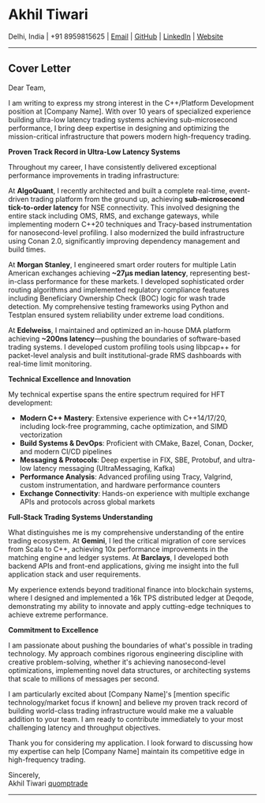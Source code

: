 # **Akhil Tiwari**
Delhi, India | +91 8959815625 | [Email](mailto:akhiltiwari.13@gmail.com) | [GitHub](https://github.com/akhiltiwari13) | [LinkedIn](https://www.linkedin.com/in/akhiltiwari-13/) | [Website](https://quomptrade.com/)

---

## **Cover Letter**

Dear Team,

I am writing to express my strong interest in the C++/Platform Development position at [Company Name]. With over 10 years of specialized experience building ultra-low latency trading systems achieving sub-microsecond performance, I bring deep expertise in designing and optimizing the mission-critical infrastructure that powers modern high-frequency trading.

**Proven Track Record in Ultra-Low Latency Systems**

Throughout my career, I have consistently delivered exceptional performance improvements in trading infrastructure:

At **AlgoQuant**, I recently architected and built a complete real-time, event-driven trading platform from the ground up, achieving **sub-microsecond tick-to-order latency** for NSE connectivity. This involved designing the entire stack including OMS, RMS, and exchange gateways, while implementing modern C++20 techniques and Tracy-based instrumentation for nanosecond-level profiling. I also modernized the build infrastructure using Conan 2.0, significantly improving dependency management and build times.

At **Morgan Stanley**, I engineered smart order routers for multiple Latin American exchanges achieving **~27μs median latency**, representing best-in-class performance for these markets. I developed sophisticated order routing algorithms and implemented regulatory compliance features including Beneficiary Ownership Check (BOC) logic for wash trade detection. My comprehensive testing frameworks using Python and Testplan ensured system reliability under extreme load conditions.

At **Edelweiss**, I maintained and optimized an in-house DMA platform achieving **~200ns latency**—pushing the boundaries of software-based trading systems. I developed custom profiling tools using libpcap++ for packet-level analysis and built institutional-grade RMS dashboards with real-time limit monitoring.

**Technical Excellence and Innovation**

My technical expertise spans the entire spectrum required for HFT development:

- **Modern C++ Mastery**: Extensive experience with C++14/17/20, including lock-free programming, cache optimization, and SIMD vectorization
- **Build Systems & DevOps**: Proficient with CMake, Bazel, Conan, Docker, and modern CI/CD pipelines
- **Messaging & Protocols**: Deep expertise in FIX, SBE, Protobuf, and ultra-low latency messaging (UltraMessaging, Kafka)
- **Performance Analysis**: Advanced profiling using Tracy, Valgrind, custom instrumentation, and hardware performance counters
- **Exchange Connectivity**: Hands-on experience with multiple exchange APIs and protocols across global markets

**Full-Stack Trading Systems Understanding**

What distinguishes me is my comprehensive understanding of the entire trading ecosystem. At **Gemini**, I led the critical migration of core services from Scala to C++, achieving 10x performance improvements in the matching engine and ledger systems. At **Barclays**, I developed both backend APIs and front-end applications, giving me insight into the full application stack and user requirements.

My experience extends beyond traditional finance into blockchain systems, where I designed and implemented a 16k TPS distributed ledger at Deqode, demonstrating my ability to innovate and apply cutting-edge techniques to achieve extreme performance.

**Commitment to Excellence**

I am passionate about pushing the boundaries of what's possible in trading technology. My approach combines rigorous engineering discipline with creative problem-solving, whether it's achieving nanosecond-level optimizations, implementing novel data structures, or architecting systems that scale to millions of messages per second.

I am particularly excited about [Company Name]'s [mention specific technology/market focus if known] and believe my proven track record of building world-class trading infrastructure would make me a valuable addition to your team. I am ready to contribute immediately to your most challenging latency and throughput objectives.

Thank you for considering my application. I look forward to discussing how my expertise can help [Company Name] maintain its competitive edge in high-frequency trading.

Sincerely,  
Akhil Tiwari
[quomptrade](https://www.quomptrade.com/) 

---
